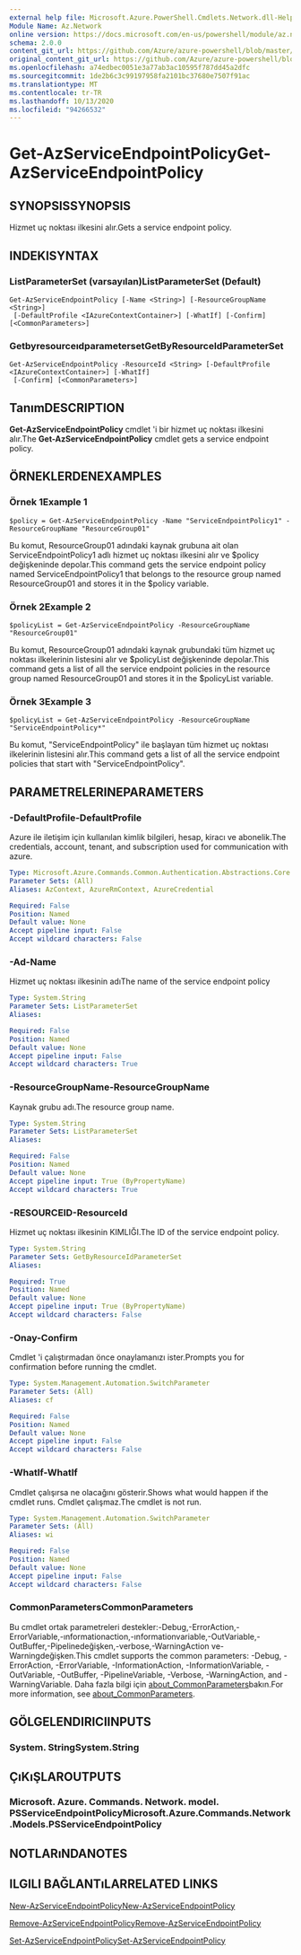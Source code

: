 ```yaml
---
external help file: Microsoft.Azure.PowerShell.Cmdlets.Network.dll-Help.xml
Module Name: Az.Network
online version: https://docs.microsoft.com/en-us/powershell/module/az.network/get-azserviceendpointpolicy
schema: 2.0.0
content_git_url: https://github.com/Azure/azure-powershell/blob/master/src/Network/Network/help/Get-AzServiceEndpointPolicy.md
original_content_git_url: https://github.com/Azure/azure-powershell/blob/master/src/Network/Network/help/Get-AzServiceEndpointPolicy.md
ms.openlocfilehash: a74edbec0051e3a77ab3ac10595f787dd45a2dfc
ms.sourcegitcommit: 1de2b6c3c99197958fa2101bc37680e7507f91ac
ms.translationtype: MT
ms.contentlocale: tr-TR
ms.lasthandoff: 10/13/2020
ms.locfileid: "94266532"
---
```

# <span data-ttu-id="22834-101">Get-AzServiceEndpointPolicy</span><span class="sxs-lookup"><span data-stu-id="22834-101">Get-AzServiceEndpointPolicy</span></span>

## <span data-ttu-id="22834-102">SYNOPSIS</span><span class="sxs-lookup"><span data-stu-id="22834-102">SYNOPSIS</span></span>
<span data-ttu-id="22834-103">Hizmet uç noktası ilkesini alır.</span><span class="sxs-lookup"><span data-stu-id="22834-103">Gets a service endpoint policy.</span></span>

## <span data-ttu-id="22834-104">INDEKI</span><span class="sxs-lookup"><span data-stu-id="22834-104">SYNTAX</span></span>

### <span data-ttu-id="22834-105">ListParameterSet (varsayılan)</span><span class="sxs-lookup"><span data-stu-id="22834-105">ListParameterSet (Default)</span></span>
```
Get-AzServiceEndpointPolicy [-Name <String>] [-ResourceGroupName <String>]
 [-DefaultProfile <IAzureContextContainer>] [-WhatIf] [-Confirm] [<CommonParameters>]
```

### <span data-ttu-id="22834-106">Getbyresourceıdparameterset</span><span class="sxs-lookup"><span data-stu-id="22834-106">GetByResourceIdParameterSet</span></span>
```
Get-AzServiceEndpointPolicy -ResourceId <String> [-DefaultProfile <IAzureContextContainer>] [-WhatIf]
 [-Confirm] [<CommonParameters>]
```

## <span data-ttu-id="22834-107">Tanım</span><span class="sxs-lookup"><span data-stu-id="22834-107">DESCRIPTION</span></span>
<span data-ttu-id="22834-108">**Get-AzServiceEndpointPolicy** cmdlet 'i bir hizmet uç noktası ilkesini alır.</span><span class="sxs-lookup"><span data-stu-id="22834-108">The **Get-AzServiceEndpointPolicy** cmdlet gets a service endpoint policy.</span></span>

## <span data-ttu-id="22834-109">ÖRNEKLERDEN</span><span class="sxs-lookup"><span data-stu-id="22834-109">EXAMPLES</span></span>

### <span data-ttu-id="22834-110">Örnek 1</span><span class="sxs-lookup"><span data-stu-id="22834-110">Example 1</span></span>
```
$policy = Get-AzServiceEndpointPolicy -Name "ServiceEndpointPolicy1" -ResourceGroupName "ResourceGroup01"
```

<span data-ttu-id="22834-111">Bu komut, ResourceGroup01 adındaki kaynak grubuna ait olan ServiceEndpointPolicy1 adlı hizmet uç noktası ilkesini alır ve $policy değişkeninde depolar.</span><span class="sxs-lookup"><span data-stu-id="22834-111">This command gets the service endpoint policy named ServiceEndpointPolicy1 that belongs to the resource group named ResourceGroup01 and stores it in the $policy variable.</span></span>

### <span data-ttu-id="22834-112">Örnek 2</span><span class="sxs-lookup"><span data-stu-id="22834-112">Example 2</span></span>
```
$policyList = Get-AzServiceEndpointPolicy -ResourceGroupName "ResourceGroup01"
```

<span data-ttu-id="22834-113">Bu komut, ResourceGroup01 adındaki kaynak grubundaki tüm hizmet uç noktası ilkelerinin listesini alır ve $policyList değişkeninde depolar.</span><span class="sxs-lookup"><span data-stu-id="22834-113">This command gets a list of all the service endpoint policies in the resource group named ResourceGroup01 and stores it in the $policyList variable.</span></span>

### <span data-ttu-id="22834-114">Örnek 3</span><span class="sxs-lookup"><span data-stu-id="22834-114">Example 3</span></span>
```
$policyList = Get-AzServiceEndpointPolicy -ResourceGroupName "ServiceEndpointPolicy*"
```

<span data-ttu-id="22834-115">Bu komut, "ServiceEndpointPolicy" ile başlayan tüm hizmet uç noktası ilkelerinin listesini alır.</span><span class="sxs-lookup"><span data-stu-id="22834-115">This command gets a list of all the service endpoint policies that start with "ServiceEndpointPolicy".</span></span>

## <span data-ttu-id="22834-116">PARAMETRELERINE</span><span class="sxs-lookup"><span data-stu-id="22834-116">PARAMETERS</span></span>

### <span data-ttu-id="22834-117">-DefaultProfile</span><span class="sxs-lookup"><span data-stu-id="22834-117">-DefaultProfile</span></span>
<span data-ttu-id="22834-118">Azure ile iletişim için kullanılan kimlik bilgileri, hesap, kiracı ve abonelik.</span><span class="sxs-lookup"><span data-stu-id="22834-118">The credentials, account, tenant, and subscription used for communication with azure.</span></span>

```yaml
Type: Microsoft.Azure.Commands.Common.Authentication.Abstractions.Core.IAzureContextContainer
Parameter Sets: (All)
Aliases: AzContext, AzureRmContext, AzureCredential

Required: False
Position: Named
Default value: None
Accept pipeline input: False
Accept wildcard characters: False
```

### <span data-ttu-id="22834-119">-Ad</span><span class="sxs-lookup"><span data-stu-id="22834-119">-Name</span></span>
<span data-ttu-id="22834-120">Hizmet uç noktası ilkesinin adı</span><span class="sxs-lookup"><span data-stu-id="22834-120">The name of the service endpoint policy</span></span>

```yaml
Type: System.String
Parameter Sets: ListParameterSet
Aliases:

Required: False
Position: Named
Default value: None
Accept pipeline input: False
Accept wildcard characters: True
```

### <span data-ttu-id="22834-121">-ResourceGroupName</span><span class="sxs-lookup"><span data-stu-id="22834-121">-ResourceGroupName</span></span>
<span data-ttu-id="22834-122">Kaynak grubu adı.</span><span class="sxs-lookup"><span data-stu-id="22834-122">The resource group name.</span></span>

```yaml
Type: System.String
Parameter Sets: ListParameterSet
Aliases:

Required: False
Position: Named
Default value: None
Accept pipeline input: True (ByPropertyName)
Accept wildcard characters: True
```

### <span data-ttu-id="22834-123">-RESOURCEID</span><span class="sxs-lookup"><span data-stu-id="22834-123">-ResourceId</span></span>
<span data-ttu-id="22834-124">Hizmet uç noktası ilkesinin KIMLIĞI.</span><span class="sxs-lookup"><span data-stu-id="22834-124">The ID of the service endpoint policy.</span></span>

```yaml
Type: System.String
Parameter Sets: GetByResourceIdParameterSet
Aliases:

Required: True
Position: Named
Default value: None
Accept pipeline input: True (ByPropertyName)
Accept wildcard characters: False
```

### <span data-ttu-id="22834-125">-Onay</span><span class="sxs-lookup"><span data-stu-id="22834-125">-Confirm</span></span>
<span data-ttu-id="22834-126">Cmdlet 'i çalıştırmadan önce onaylamanızı ister.</span><span class="sxs-lookup"><span data-stu-id="22834-126">Prompts you for confirmation before running the cmdlet.</span></span>

```yaml
Type: System.Management.Automation.SwitchParameter
Parameter Sets: (All)
Aliases: cf

Required: False
Position: Named
Default value: None
Accept pipeline input: False
Accept wildcard characters: False
```

### <span data-ttu-id="22834-127">-WhatIf</span><span class="sxs-lookup"><span data-stu-id="22834-127">-WhatIf</span></span>
<span data-ttu-id="22834-128">Cmdlet çalışırsa ne olacağını gösterir.</span><span class="sxs-lookup"><span data-stu-id="22834-128">Shows what would happen if the cmdlet runs.</span></span> <span data-ttu-id="22834-129">Cmdlet çalışmaz.</span><span class="sxs-lookup"><span data-stu-id="22834-129">The cmdlet is not run.</span></span>

```yaml
Type: System.Management.Automation.SwitchParameter
Parameter Sets: (All)
Aliases: wi

Required: False
Position: Named
Default value: None
Accept pipeline input: False
Accept wildcard characters: False
```

### <span data-ttu-id="22834-130">CommonParameters</span><span class="sxs-lookup"><span data-stu-id="22834-130">CommonParameters</span></span>
<span data-ttu-id="22834-131">Bu cmdlet ortak parametreleri destekler:-Debug,-ErrorAction,-ErrorVariable,-ınformationaction,-ınformationvariable,-OutVariable,-OutBuffer,-Pipelinedeğişken,-verbose,-WarningAction ve-Warningdeğişken.</span><span class="sxs-lookup"><span data-stu-id="22834-131">This cmdlet supports the common parameters: -Debug, -ErrorAction, -ErrorVariable, -InformationAction, -InformationVariable, -OutVariable, -OutBuffer, -PipelineVariable, -Verbose, -WarningAction, and -WarningVariable.</span></span> <span data-ttu-id="22834-132">Daha fazla bilgi için [about_CommonParameters](http://go.microsoft.com/fwlink/?LinkID=113216)bakın.</span><span class="sxs-lookup"><span data-stu-id="22834-132">For more information, see [about_CommonParameters](http://go.microsoft.com/fwlink/?LinkID=113216).</span></span>

## <span data-ttu-id="22834-133">GÖLGELENDIRICI</span><span class="sxs-lookup"><span data-stu-id="22834-133">INPUTS</span></span>

### <span data-ttu-id="22834-134">System. String</span><span class="sxs-lookup"><span data-stu-id="22834-134">System.String</span></span>

## <span data-ttu-id="22834-135">ÇıKıŞLAR</span><span class="sxs-lookup"><span data-stu-id="22834-135">OUTPUTS</span></span>

### <span data-ttu-id="22834-136">Microsoft. Azure. Commands. Network. model. PSServiceEndpointPolicy</span><span class="sxs-lookup"><span data-stu-id="22834-136">Microsoft.Azure.Commands.Network.Models.PSServiceEndpointPolicy</span></span>

## <span data-ttu-id="22834-137">NOTLARıNDA</span><span class="sxs-lookup"><span data-stu-id="22834-137">NOTES</span></span>

## <span data-ttu-id="22834-138">ILGILI BAĞLANTıLAR</span><span class="sxs-lookup"><span data-stu-id="22834-138">RELATED LINKS</span></span>

[<span data-ttu-id="22834-139">New-AzServiceEndpointPolicy</span><span class="sxs-lookup"><span data-stu-id="22834-139">New-AzServiceEndpointPolicy</span></span>](./New-AzServiceEndpointPolicy.md)

[<span data-ttu-id="22834-140">Remove-AzServiceEndpointPolicy</span><span class="sxs-lookup"><span data-stu-id="22834-140">Remove-AzServiceEndpointPolicy</span></span>](./Remove-AzServiceEndpointPolicy.md)

[<span data-ttu-id="22834-141">Set-AzServiceEndpointPolicy</span><span class="sxs-lookup"><span data-stu-id="22834-141">Set-AzServiceEndpointPolicy</span></span>](./Set-AzServiceEndpointPolicy.md)

